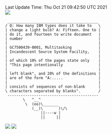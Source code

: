Last Update Time: 
Thu Oct 21 09:42:50 UTC 2021
<br>![](https://img.shields.io/badge/%E5%A4%A7%E5%AE%B6-%E5%AE%89%E5%AE%89-green)<br>
```
 _________________________________________
/ Q: How many IBM types does it take to   \
| change a light bulb? A: Fifteen. One to |
| do it, and fourteen to write document   |
| number                                  |
|                                         |
| GC7500439-0001, Multitasking            |
| Incandescent Source System Facility,    |
|                                         |
| of which 10% of the pages state only    |
| "This page intentionally                |
|                                         |
| left blank", and 20% of the definitions |
| are of the form "A:.....                |
|                                         |
| consists of sequences of non-blank      |
\ characters separated by blanks".        /
 -----------------------------------------
        \   ^__^
         \  (oo)\_______
            (__)\       )\/\
                ||----w |
                ||     ||
```
![](https://github-readme-stats.vercel.app/api?username=chenlitw)
![](https://github-readme-stats.vercel.app/api/top-langs/?username=chenlitw)
